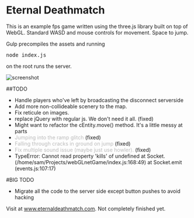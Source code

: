 # Eternal Deathmatch
This is an example fps game written using the three.js library built on top of WebGL. Standard WASD and mouse controls for movement. Space to jump.

Gulp precompiles the assets and running <pre>node index.js</pre> on the root runs the server.

![screenshot](https://github.com/samowen62/webGLnetGame/blob/master/images/game.png)

##TODO
* Handle players who've left by broadcasting the disconnect serverside
* Add more non-collideable scenery to the map.
* Fix reticule on images.
* replace jQuery with regular js. We don't need it all. (fixed)
* Might want to refactor the cEntity.move() method. It's a little messy at parts
* <span style="color:#bbb">Jumping into the ramp glitch</span> (fixed)
* <span style="color:#bbb">Falling through cracks in ground on jump</span> (fixed)
* <span style="color:#bbb">Fix multiple sound issue (maybe just use howler).</span> (fixed)
* TypeError: Cannot read property 'kills' of undefined
    at Socket.<anonymous> (/home/sam/Projects/webGLnetGame/index.js:168:49)
    at Socket.emit (events.js:107:17)



#BIG TODO
* Migrate all the code to the server side except button pushes to avoid hacking

Visit at www.eternaldeathmatch.com. Not completely finished yet.
